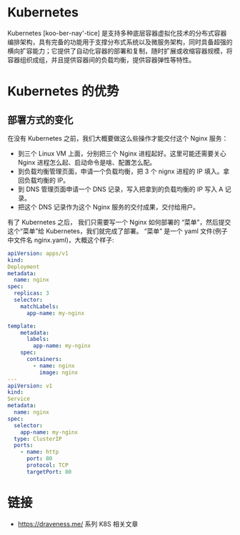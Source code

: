 # Kubernetes

Kubernetes [koo-ber-nay'-tice] 是支持多种底层容器虚拟化技术的分布式容器编排架构，具有完备的功能用于支撑分布式系统以及微服务架构，同时具备超强的横向扩容能力；它提供了自动化容器的部署和复制，随时扩展或收缩容器规模，将容器组织成组，并且提供容器间的负载均衡，提供容器弹性等特性。

# Kubernetes 的优势

## 部署方式的变化

在没有 Kubernetes 之前，我们大概要做这么些操作才能交付这个 Nginx 服务：

- 到三个 Linux VM 上面，分别把三个 Nginx 进程起好。这里可能还需要关心 Nginx 进程怎么起、启动命令是啥、配置怎么配。
- 到负载均衡管理页面，申请一个负载均衡，把 3 个 nignx 进程的 IP 填入。拿回负载均衡的 IP。
- 到 DNS 管理页面申请一个 DNS 记录，写入把拿到的负载均衡的 IP 写入 A 记录。
- 把这个 DNS 记录作为这个 Nginx 服务的交付成果，交付给用户。

有了 Kubernetes 之后， 我们只需要写一个 Nginx 如何部署的 “菜单”，然后提交这个“菜单”给 Kubernetes，我们就完成了部署。 “菜单” 是一个 yaml 文件(例子中文件名 nginx.yaml)，大概这个样子:

```yaml
apiVersion: apps/v1
kind:
Deployment
metadata:
  name: nginx
spec:
  replicas: 3
  selector:
    matchLabels:
      app-name: my-nginx

template:
    metadata:
      labels:
        app-name: my-nginx
    spec:
      containers:
        - name: nginx
          image: nginx
---
apiVersion: v1
kind:
Service
metadata:
  name: nginx
spec:
  selector:
    app-name: my-nginx
  type: ClusterIP
  ports:
    - name: http
      port: 80
      protocol: TCP
      targetPort: 80
```

# 链接

- https://draveness.me/ 系列 K8S 相关文章

